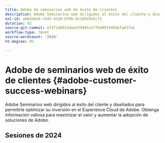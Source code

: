 ```yaml
---
title: Adobe de seminarios web de éxito de clientes
description: Adobe Seminarios web dirigidos al éxito del cliente y diseñados para permitirle optimizar su inversión en el Experience Cloud de Adobe. Obtenga información valiosa para maximizar el valor y aumentar la adopción de soluciones de Adobe.
exl-id: a66dabe6-c545-4226-bf0b-811d5d3e5cf1
duration: 42
source-git-commit: ef3f1405514ee43948fa17fb4997449abfad1fa2
workflow-type: tm+mt
source-wordcount: '2020'
ht-degree: 0%

---
```


# Adobe de seminarios web de éxito de clientes {#adobe-customer-success-webinars}

Adobe Seminarios web dirigidos al éxito del cliente y diseñados para permitirle optimizar su inversión en el Experience Cloud de Adobe. Obtenga información valiosa para maximizar el valor y aumentar la adopción de soluciones de Adobe.

## Sesiones de 2024

<!-- CARDS  

{cta = Watch}

* 2024/adobe-admin-console.md
* 2024/aem-authoring-concepts.md
* 2024/aem-sites-efficiencies.md
* 2024/aep-apps-services-integrations.md
* 2024/aep-marketo-integration.md
* 2024/aep-use-case-planning.md
* 2024/ai-copywriting.md
* 2024/ai-customer-experience.md
* 2024/ajo-essentials.md
* 2024/data-stream-prioritization.md
* 2024/edge-delivery-services.md
* 2024/edge-network-mobile-personalization.md
* 2024/effective-change-management.md
* 2024/empowering-lean-teams.md
* 2024/expedia-aa-to-cja.md
* 2024/getting-started-ajo-analysis.md
* 2024/getting-started-rtcdp.md
* 2024/hyperpersonalization.md
* 2024/journey-optimizer-mobile-capabilities.md
* 2024/lean-teams-cja.md
* 2024/mastering-cookies-data-privacy.md
* 2024/rtcdp-migration-readiness.md
* 2024/strategic-leadership.md
* 2024/streamline-authentication.md
* 2024/target-personalization.md
* 2024/turning-data-into-action.md
* 2024/use-case-mapping.md
* 2024/web-sdk-migration.md
* 2024/workfront-admin-guardianship.md
* 2024/workfront-lean-teams.md
* 2024/workfront-mastery.md

-->
<!-- START CARDS HTML - DO NOT MODIFY BY HAND -->
<div class="columns">
    <div class="column is-half-tablet is-half-desktop is-one-third-widescreen" aria-label="Mastering the Adobe Admin Console">
        <div class="card" style="height: 100%; display: flex; flex-direction: column; height: 100%;">
            <div class="card-image">
                <figure class="image x-is-16by9">
                    <a href="2024/adobe-admin-console.md" title="Dominio de Adobe Admin Console" target="_blank" rel="referrer">
                        <img class="is-bordered-r-small" src="https://video.tv.adobe.com/v/3440937/?format=jpeg&nocache=1733766700226" alt="Dominio de Adobe Admin Console"
                             style="width: 100%; aspect-ratio: 16 / 9; object-fit: cover; overflow: hidden; display: block; margin: auto;">
                    </a>
                </figure>
            </div>
            <div class="card-content is-padded-small" style="display: flex; flex-direction: column; flex-grow: 1; justify-content: space-between;">
                <div class="top-card-content">
                    <p class="headline is-size-6 has-text-weight-bold">
                        <a href="2024/adobe-admin-console.md" target="_blank" rel="referrer" title="Dominio de Adobe Admin Console">Dominio de Adobe Admin Console</a>
                    </p>
                    <p class="is-size-6">Adobe Admin Console es una plataforma centralizada para la gestión de soluciones empresariales de Adobe, que ofrece gestión de usuarios y licencias, funciones de seguridad y conformidad, recursos de asistencia, funciones de administrador, prácticas recomendadas de ampliación e integración con varios sistemas para optimizar las operaciones.</p>
                </div>
                <a href="2024/adobe-admin-console.md" target="_blank" rel="referrer" class="spectrum-Button spectrum-Button--outline spectrum-Button--primary spectrum-Button--sizeM" style="align-self: flex-start; margin-top: 1rem;">
                    <span class="spectrum-Button-label has-no-wrap has-text-weight-bold">Ver</span>
                </a>
            </div>
        </div>
    </div>
    <div class="column is-half-tablet is-half-desktop is-one-third-widescreen" aria-label="AEM Basics Introduction to AEM Authoring key concepts and capabilities">
        <div class="card" style="height: 100%; display: flex; flex-direction: column; height: 100%;">
            <div class="card-image">
                <figure class="image x-is-16by9">
                    <a href="2024/aem-authoring-concepts.md" title="AEM AEM Introducción a la creación de conceptos y capacidades clave para la creación de" target="_blank" rel="referrer">
                        <img class="is-bordered-r-small" src="https://video.tv.adobe.com/v/3435747/?format=jpeg&nocache=1733766700221" alt="AEM AEM Introducción a la creación de conceptos y capacidades clave para la creación de"
                             style="width: 100%; aspect-ratio: 16 / 9; object-fit: cover; overflow: hidden; display: block; margin: auto;">
                    </a>
                </figure>
            </div>
            <div class="card-content is-padded-small" style="display: flex; flex-direction: column; flex-grow: 1; justify-content: space-between;">
                <div class="top-card-content">
                    <p class="headline is-size-6 has-text-weight-bold">
                        AEM AEM <a href="2024/aem-authoring-concepts.md" target="_blank" rel="referrer" title="AEM AEM Introducción a la creación de conceptos y capacidades clave para la creación de">Introducción a la creación de funciones y conceptos clave para la creación de la aplicación de la</a>
                    </p>
                    <p class="is-size-6">AEM Descubra cómo ofrece un entorno de creación sólido y flexible que admite varias metodologías de creación de contenido, desde páginas web tradicionales hasta configuraciones de CMS sin encabezado.Puntos de debate clave:Creación, incluido el editor universalFragmentos de contenidoFunciones de colaboración</p>
                </div>
                <a href="2024/aem-authoring-concepts.md" target="_blank" rel="referrer" class="spectrum-Button spectrum-Button--outline spectrum-Button--primary spectrum-Button--sizeM" style="align-self: flex-start; margin-top: 1rem;">
                    <span class="spectrum-Button-label has-no-wrap has-text-weight-bold">Ver</span>
                </a>
            </div>
        </div>
    </div>
    <div class="column is-half-tablet is-half-desktop is-one-third-widescreen" aria-label="AEM Sites Efficiencies - Performance optimization, Configuration, and Troubleshooting">
        <div class="card" style="height: 100%; display: flex; flex-direction: column; height: 100%;">
            <div class="card-image">
                <figure class="image x-is-16by9">
                    <a href="2024/aem-sites-efficiencies.md" title="Eficiencias de AEM Sites: optimización del rendimiento, configuración y solución de problemas" target="_blank" rel="referrer">
                        <img class="is-bordered-r-small" src="https://video.tv.adobe.com/v/3435114/?format=jpeg&nocache=1733766700201" alt="Eficiencias de AEM Sites: optimización del rendimiento, configuración y solución de problemas"
                             style="width: 100%; aspect-ratio: 16 / 9; object-fit: cover; overflow: hidden; display: block; margin: auto;">
                    </a>
                </figure>
            </div>
            <div class="card-content is-padded-small" style="display: flex; flex-direction: column; flex-grow: 1; justify-content: space-between;">
                <div class="top-card-content">
                    <p class="headline is-size-6 has-text-weight-bold">
                        <a href="2024/aem-sites-efficiencies.md" target="_blank" rel="referrer" title="Eficiencias de AEM Sites: optimización del rendimiento, configuración y solución de problemas">Eficiencias de AEM Sites: optimización del rendimiento, configuración y solución de problemas</a>
                    </p>
                    <p class="is-size-6">Esta sesión cubre habilidades esenciales de solución de problemas para Adobe Experience Manager AEM () Sites, centrándose en soluciones prácticas y prácticas para problemas de rendimiento, configuraciones complejas y permisos de usuario.</p>
                </div>
                <a href="2024/aem-sites-efficiencies.md" target="_blank" rel="referrer" class="spectrum-Button spectrum-Button--outline spectrum-Button--primary spectrum-Button--sizeM" style="align-self: flex-start; margin-top: 1rem;">
                    <span class="spectrum-Button-label has-no-wrap has-text-weight-bold">Ver</span>
                </a>
            </div>
        </div>
    </div>
    <div class="column is-half-tablet is-half-desktop is-one-third-widescreen" aria-label="Learn about AEP App Services Integrations for Customer Use Cases">
        <div class="card" style="height: 100%; display: flex; flex-direction: column; height: 100%;">
            <div class="card-image">
                <figure class="image x-is-16by9">
                    <a href="2024/aep-apps-services-integrations.md" title="Obtenga información sobre las integraciones de servicios de aplicaciones de AEP para casos de uso de clientes" target="_blank" rel="referrer">
                        <img class="is-bordered-r-small" src="https://video.tv.adobe.com/v/3432053/?format=jpeg&nocache=1733766700229" alt="Obtenga información sobre las integraciones de servicios de aplicaciones de AEP para casos de uso de clientes"
                             style="width: 100%; aspect-ratio: 16 / 9; object-fit: cover; overflow: hidden; display: block; margin: auto;">
                    </a>
                </figure>
            </div>
            <div class="card-content is-padded-small" style="display: flex; flex-direction: column; flex-grow: 1; justify-content: space-between;">
                <div class="top-card-content">
                    <p class="headline is-size-6 has-text-weight-bold">
                        <a href="2024/aep-apps-services-integrations.md" target="_blank" rel="referrer" title="Obtenga información sobre las integraciones de servicios de aplicaciones de AEP para casos de uso de clientes">Obtenga información acerca de las integraciones de AEP App Services para casos de uso de clientes</a>
                    </p>
                    <p class="is-size-6">Esta sesión cubre una introducción a los modelos de AEP, cuatro casos de uso de integración que implican a AJO, Marketo y Target, y la arquitectura de AEP y las campañas activadas por la API de AJO.</p>
                </div>
                <a href="2024/aep-apps-services-integrations.md" target="_blank" rel="referrer" class="spectrum-Button spectrum-Button--outline spectrum-Button--primary spectrum-Button--sizeM" style="align-self: flex-start; margin-top: 1rem;">
                    <span class="spectrum-Button-label has-no-wrap has-text-weight-bold">Ver</span>
                </a>
            </div>
        </div>
    </div>
    <div class="column is-half-tablet is-half-desktop is-one-third-widescreen" aria-label="Fundamentals of Real-Time Customer Data Platform and Marketo Integration">
        <div class="card" style="height: 100%; display: flex; flex-direction: column; height: 100%;">
            <div class="card-image">
                <figure class="image x-is-16by9">
                    <a href="2024/aep-marketo-integration.md" title="Aspectos básicos de la integración de Real-time Customer Data Platform y Marketo" target="_blank" rel="referrer">
                        <img class="is-bordered-r-small" src="https://video.tv.adobe.com/v/3433222/?format=jpeg&nocache=1733766700210" alt="Aspectos básicos de la integración de Real-time Customer Data Platform y Marketo"
                             style="width: 100%; aspect-ratio: 16 / 9; object-fit: cover; overflow: hidden; display: block; margin: auto;">
                    </a>
                </figure>
            </div>
            <div class="card-content is-padded-small" style="display: flex; flex-direction: column; flex-grow: 1; justify-content: space-between;">
                <div class="top-card-content">
                    <p class="headline is-size-6 has-text-weight-bold">
                        <a href="2024/aep-marketo-integration.md" target="_blank" rel="referrer" title="Aspectos básicos de la integración de Real-time Customer Data Platform y Marketo">Aspectos básicos de la integración de Real-time Customer Data Platform y Marketo</a>
                    </p>
                    <p class="is-size-6">Profundice en la potente integración entre Adobe, plataformas de datos del cliente en tiempo real/AEP y Marketo. Descubra cómo estas dos plataformas trabajan juntas para mejorar sus esfuerzos de comunicación, optimizar los procesos e impulsar experiencias personalizadas con los clientes.</p>
                </div>
                <a href="2024/aep-marketo-integration.md" target="_blank" rel="referrer" class="spectrum-Button spectrum-Button--outline spectrum-Button--primary spectrum-Button--sizeM" style="align-self: flex-start; margin-top: 1rem;">
                    <span class="spectrum-Button-label has-no-wrap has-text-weight-bold">Ver</span>
                </a>
            </div>
        </div>
    </div>
    <div class="column is-half-tablet is-half-desktop is-one-third-widescreen" aria-label="From Vision to Value - AEP Use Case Planning">
        <div class="card" style="height: 100%; display: flex; flex-direction: column; height: 100%;">
            <div class="card-image">
                <figure class="image x-is-16by9">
                    <a href="2024/aep-use-case-planning.md" title="De la visión al valor: planificación de casos de uso en AEP" target="_blank" rel="referrer">
                        <img class="is-bordered-r-small" src="https://video.tv.adobe.com/v/3433025/?format=jpeg&nocache=1733766700214" alt="De la visión al valor: planificación de casos de uso en AEP"
                             style="width: 100%; aspect-ratio: 16 / 9; object-fit: cover; overflow: hidden; display: block; margin: auto;">
                    </a>
                </figure>
            </div>
            <div class="card-content is-padded-small" style="display: flex; flex-direction: column; flex-grow: 1; justify-content: space-between;">
                <div class="top-card-content">
                    <p class="headline is-size-6 has-text-weight-bold">
                        <a href="2024/aep-use-case-planning.md" target="_blank" rel="referrer" title="De la visión al valor: planificación de casos de uso en AEP">De la visión al valor: planificación de casos de uso de AEP</a>
                    </p>
                    <p class="is-size-6">Aprenda a ofrecer experiencias de cliente impactantes definiendo una estrategia con objetivos claros y factores de éxito que se alineen con los resultados y los KPI del negocio, informe una hoja de ruta para la realización de valor alcanzable y aproveche de forma eficaz las capacidades de la solución de Adobe.</p>
                </div>
                <a href="2024/aep-use-case-planning.md" target="_blank" rel="referrer" class="spectrum-Button spectrum-Button--outline spectrum-Button--primary spectrum-Button--sizeM" style="align-self: flex-start; margin-top: 1rem;">
                    <span class="spectrum-Button-label has-no-wrap has-text-weight-bold">Ver</span>
                </a>
            </div>
        </div>
    </div>
    <div class="column is-half-tablet is-half-desktop is-one-third-widescreen" aria-label="Content Acceleration with AI-Empowered Copywriting">
        <div class="card" style="height: 100%; display: flex; flex-direction: column; height: 100%;">
            <div class="card-image">
                <figure class="image x-is-16by9">
                    <a href="2024/ai-copywriting.md" title="Aceleración de contenido con redacción con tecnología de IA" target="_blank" rel="referrer">
                        <img class="is-bordered-r-small" src="https://video.tv.adobe.com/v/3433223/?format=jpeg&nocache=1733766700239" alt="Aceleración de contenido con redacción con tecnología de IA"
                             style="width: 100%; aspect-ratio: 16 / 9; object-fit: cover; overflow: hidden; display: block; margin: auto;">
                    </a>
                </figure>
            </div>
            <div class="card-content is-padded-small" style="display: flex; flex-direction: column; flex-grow: 1; justify-content: space-between;">
                <div class="top-card-content">
                    <p class="headline is-size-6 has-text-weight-bold">
                        <a href="2024/ai-copywriting.md" target="_blank" rel="referrer" title="Aceleración de contenido con redacción con tecnología de IA">Aceleración de contenido con redacción con tecnología de IA</a>
                    </p>
                    <p class="is-size-6">Este seminario web explorará cómo la adopción de un enfoque de redacción y prueba habilitado para IA con Adobe puede mejorar la personalización de contenido a escala, a la vez que aborda los desafíos de mantener la confianza, la coherencia de la marca y el rendimiento.</p>
                </div>
                <a href="2024/ai-copywriting.md" target="_blank" rel="referrer" class="spectrum-Button spectrum-Button--outline spectrum-Button--primary spectrum-Button--sizeM" style="align-self: flex-start; margin-top: 1rem;">
                    <span class="spectrum-Button-label has-no-wrap has-text-weight-bold">Ver</span>
                </a>
            </div>
        </div>
    </div>
    <div class="column is-half-tablet is-half-desktop is-one-third-widescreen" aria-label="RTCDP Insights - Harnessing AI for Customer Experience">
        <div class="card" style="height: 100%; display: flex; flex-direction: column; height: 100%;">
            <div class="card-image">
                <figure class="image x-is-16by9">
                    <a href="2024/ai-customer-experience.md" title="Perspectivas de RTCDP: aprovechamiento de la IA para la experiencia del cliente" target="_blank" rel="referrer">
                        <img class="is-bordered-r-small" src="https://video.tv.adobe.com/v/3434919/?format=jpeg&nocache=1733766700245" alt="Perspectivas de RTCDP: aprovechamiento de la IA para la experiencia del cliente"
                             style="width: 100%; aspect-ratio: 16 / 9; object-fit: cover; overflow: hidden; display: block; margin: auto;">
                    </a>
                </figure>
            </div>
            <div class="card-content is-padded-small" style="display: flex; flex-direction: column; flex-grow: 1; justify-content: space-between;">
                <div class="top-card-content">
                    <p class="headline is-size-6 has-text-weight-bold">
                        <a href="2024/ai-customer-experience.md" target="_blank" rel="referrer" title="Perspectivas de RTCDP: aprovechamiento de la IA para la experiencia del cliente">Perspectivas de RTCDP - Aprovechamiento de IA para la experiencia del cliente</a>
                    </p>
                    <p class="is-size-6">Descubra cómo Adobe Real-time Customer Data Platform (RTCDP) aprovecha la IA para mejorar las capacidades de los analistas de mercado, crear modelos de tendencia predictivos y optimizar las experiencias de los clientes mediante perspectivas aceleradas, que cubren temas clave como desafíos, soluciones, beneficios, arquitectura de alto nivel y modelos de IA de la inteligencia artificial aplicada al cliente.</p>
                </div>
                <a href="2024/ai-customer-experience.md" target="_blank" rel="referrer" class="spectrum-Button spectrum-Button--outline spectrum-Button--primary spectrum-Button--sizeM" style="align-self: flex-start; margin-top: 1rem;">
                    <span class="spectrum-Button-label has-no-wrap has-text-weight-bold">Ver</span>
                </a>
            </div>
        </div>
    </div>
    <div class="column is-half-tablet is-half-desktop is-one-third-widescreen" aria-label="Adobe Journey Optimizer Essentials - Creating Campaigns, Customer Journeys, and Landing Pages">
        <div class="card" style="height: 100%; display: flex; flex-direction: column; height: 100%;">
            <div class="card-image">
                <figure class="image x-is-16by9">
                    <a href="2024/ajo-essentials.md" title="Adobe Journey Optimizer Essentials: Creación de campañas, Recorridos de cliente y páginas de aterrizaje" target="_blank" rel="referrer">
                        <img class="is-bordered-r-small" src="https://video.tv.adobe.com/v/3433000/?format=jpeg&nocache=1733766700231" alt="Adobe Journey Optimizer Essentials: Creación de campañas, Recorridos de cliente y páginas de aterrizaje"
                             style="width: 100%; aspect-ratio: 16 / 9; object-fit: cover; overflow: hidden; display: block; margin: auto;">
                    </a>
                </figure>
            </div>
            <div class="card-content is-padded-small" style="display: flex; flex-direction: column; flex-grow: 1; justify-content: space-between;">
                <div class="top-card-content">
                    <p class="headline is-size-6 has-text-weight-bold">
                        <a href="2024/ajo-essentials.md" target="_blank" rel="referrer" title="Adobe Journey Optimizer Essentials: Creación de campañas, Recorridos de cliente y páginas de aterrizaje">Adobe Journey Optimizer Essentials - Creación de campañas, Recorridos de cliente y páginas de aterrizaje</a>
                    </p>
                    <p class="is-size-6">Conozca los aspectos básicos de la creación de campañas, asignación de Recorridos de cliente y creación de páginas de aterrizaje para lograr el máximo impacto. Al final de esta sesión, los principiantes tendrán la confianza de empezar a aprovechar Adobe Journey Optimizer para crear experiencias de cliente impactantes que impulsen los resultados.</p>
                </div>
                <a href="2024/ajo-essentials.md" target="_blank" rel="referrer" class="spectrum-Button spectrum-Button--outline spectrum-Button--primary spectrum-Button--sizeM" style="align-self: flex-start; margin-top: 1rem;">
                    <span class="spectrum-Button-label has-no-wrap has-text-weight-bold">Ver</span>
                </a>
            </div>
        </div>
    </div>
    <div class="column is-half-tablet is-half-desktop is-one-third-widescreen" aria-label="Data Stream Prioritization">
        <div class="card" style="height: 100%; display: flex; flex-direction: column; height: 100%;">
            <div class="card-image">
                <figure class="image x-is-16by9">
                    <a href="2024/data-stream-prioritization.md" title="Priorización del flujo de datos" target="_blank" rel="referrer">
                        <img class="is-bordered-r-small" src="https://video.tv.adobe.com/v/3427302/?format=jpeg&nocache=1733766700234" alt="Priorización del flujo de datos"
                             style="width: 100%; aspect-ratio: 16 / 9; object-fit: cover; overflow: hidden; display: block; margin: auto;">
                    </a>
                </figure>
            </div>
            <div class="card-content is-padded-small" style="display: flex; flex-direction: column; flex-grow: 1; justify-content: space-between;">
                <div class="top-card-content">
                    <p class="headline is-size-6 has-text-weight-bold">
                        <a href="2024/data-stream-prioritization.md" target="_blank" rel="referrer" title="Priorización del flujo de datos">Priorización de secuencia de datos</a>
                    </p>
                    <p class="is-size-6">Obtenga información sobre cómo administrar la priorización del flujo de datos para la orquestación de campañas a fin de aumentar la capacidad de su organización para ejecutar Personalization impulsado por datos.</p>
                </div>
                <a href="2024/data-stream-prioritization.md" target="_blank" rel="referrer" class="spectrum-Button spectrum-Button--outline spectrum-Button--primary spectrum-Button--sizeM" style="align-self: flex-start; margin-top: 1rem;">
                    <span class="spectrum-Button-label has-no-wrap has-text-weight-bold">Ver</span>
                </a>
            </div>
        </div>
    </div>
    <div class="column is-half-tablet is-half-desktop is-one-third-widescreen" aria-label="Optimizing Content Delivery - Unlocking the Power of Edge Services">
        <div class="card" style="height: 100%; display: flex; flex-direction: column; height: 100%;">
            <div class="card-image">
                <figure class="image x-is-16by9">
                    <a href="2024/edge-delivery-services.md" title="Optimización de la entrega de contenido: desbloqueo de la potencia de los servicios de Edge" target="_blank" rel="referrer">
                        <img class="is-bordered-r-small" src="https://video.tv.adobe.com/v/3440938/?format=jpeg&nocache=1733766700250" alt="Optimización de la entrega de contenido: desbloqueo de la potencia de los servicios de Edge"
                             style="width: 100%; aspect-ratio: 16 / 9; object-fit: cover; overflow: hidden; display: block; margin: auto;">
                    </a>
                </figure>
            </div>
            <div class="card-content is-padded-small" style="display: flex; flex-direction: column; flex-grow: 1; justify-content: space-between;">
                <div class="top-card-content">
                    <p class="headline is-size-6 has-text-weight-bold">
                        <a href="2024/edge-delivery-services.md" target="_blank" rel="referrer" title="Optimización de la entrega de contenido: desbloqueo de la potencia de los servicios de Edge">Optimización de la entrega de contenido: desbloqueando el poder de los servicios de Edge</a>
                    </p>
                    <p class="is-size-6">ATM Los Edge Delivery Services ATM de (EDS) mejoran las capacidades de los usuarios con servicios composibles, ciclos de desarrollo rápidos y puntuaciones altas en Lightthouse, compatibilidad con la creación basada en documentos y WYSIWYG, arquitectura sin servidor, creación rápida de sitios y amplias opciones de personalización.</p>
                </div>
                <a href="2024/edge-delivery-services.md" target="_blank" rel="referrer" class="spectrum-Button spectrum-Button--outline spectrum-Button--primary spectrum-Button--sizeM" style="align-self: flex-start; margin-top: 1rem;">
                    <span class="spectrum-Button-label has-no-wrap has-text-weight-bold">Ver</span>
                </a>
            </div>
        </div>
    </div>
    <div class="column is-half-tablet is-half-desktop is-one-third-widescreen" aria-label="Insights into Edge Network & Mobile Personalization with Adobe Solutions">
        <div class="card" style="height: 100%; display: flex; flex-direction: column; height: 100%;">
            <div class="card-image">
                <figure class="image x-is-16by9">
                    <a href="2024/edge-network-mobile-personalization.md" title="Perspectivas de Edge Network y Personalization móvil con soluciones de Adobe" target="_blank" rel="referrer">
                        <img class="is-bordered-r-small" src="https://video.tv.adobe.com/v/3433328/?format=jpeg&nocache=1733766700242" alt="Perspectivas de Edge Network y Personalization móvil con soluciones de Adobe"
                             style="width: 100%; aspect-ratio: 16 / 9; object-fit: cover; overflow: hidden; display: block; margin: auto;">
                    </a>
                </figure>
            </div>
            <div class="card-content is-padded-small" style="display: flex; flex-direction: column; flex-grow: 1; justify-content: space-between;">
                <div class="top-card-content">
                    <p class="headline is-size-6 has-text-weight-bold">
                        <a href="2024/edge-network-mobile-personalization.md" target="_blank" rel="referrer" title="Perspectivas de Edge Network y Personalization móvil con soluciones de Adobe">Información sobre Edge Network y Personalization móvil con soluciones de Adobe</a>
                    </p>
                    <p class="is-size-6">Descubra cómo mejorar las estrategias móviles, mejorar la participación del usuario y ofrecer experiencias personalizadas de forma eficaz mediante las soluciones de Adobe.</p>
                </div>
                <a href="2024/edge-network-mobile-personalization.md" target="_blank" rel="referrer" class="spectrum-Button spectrum-Button--outline spectrum-Button--primary spectrum-Button--sizeM" style="align-self: flex-start; margin-top: 1rem;">
                    <span class="spectrum-Button-label has-no-wrap has-text-weight-bold">Ver</span>
                </a>
            </div>
        </div>
    </div>
    <div class="column is-half-tablet is-half-desktop is-one-third-widescreen" aria-label="Navigating Change - A Senior Leadership Webinar on Effective Change Management">
        <div class="card" style="height: 100%; display: flex; flex-direction: column; height: 100%;">
            <div class="card-image">
                <figure class="image x-is-16by9">
                    <a href="2024/effective-change-management.md" title="Navegación por el cambio: Seminario web para altos directivos sobre gestión eficaz del cambio" target="_blank" rel="referrer">
                        <img class="is-bordered-r-small" src="https://video.tv.adobe.com/v/3429286/?format=jpeg&nocache=1733766700247" alt="Navegación por el cambio: Seminario web para altos directivos sobre gestión eficaz del cambio"
                             style="width: 100%; aspect-ratio: 16 / 9; object-fit: cover; overflow: hidden; display: block; margin: auto;">
                    </a>
                </figure>
            </div>
            <div class="card-content is-padded-small" style="display: flex; flex-direction: column; flex-grow: 1; justify-content: space-between;">
                <div class="top-card-content">
                    <p class="headline is-size-6 has-text-weight-bold">
                        <a href="2024/effective-change-management.md" target="_blank" rel="referrer" title="Navegación por el cambio: Seminario web para altos directivos sobre gestión eficaz del cambio">Cambio de navegación - Seminario web de liderazgo sénior sobre la administración efectiva de cambios</a>
                    </p>
                    <p class="is-size-6">Explore los matices de la administración de cambios y proporcione perspectivas estratégicas para permitirle dirigir su organización a través de recorridos de transformación.</p>
                </div>
                <a href="2024/effective-change-management.md" target="_blank" rel="referrer" class="spectrum-Button spectrum-Button--outline spectrum-Button--primary spectrum-Button--sizeM" style="align-self: flex-start; margin-top: 1rem;">
                    <span class="spectrum-Button-label has-no-wrap has-text-weight-bold">Ver</span>
                </a>
            </div>
        </div>
    </div>
    <div class="column is-half-tablet is-half-desktop is-one-third-widescreen" aria-label="Empowering Lean Teams">
        <div class="card" style="height: 100%; display: flex; flex-direction: column; height: 100%;">
            <div class="card-image">
                <figure class="image x-is-16by9">
                    <a href="2024/empowering-lean-teams.md" title="Fortalecer los equipos lean" target="_blank" rel="referrer">
                        <img class="is-bordered-r-small" src="https://video.tv.adobe.com/v/3427800/?format=jpeg&nocache=1733766700260" alt="Fortalecer los equipos lean"
                             style="width: 100%; aspect-ratio: 16 / 9; object-fit: cover; overflow: hidden; display: block; margin: auto;">
                    </a>
                </figure>
            </div>
            <div class="card-content is-padded-small" style="display: flex; flex-direction: column; flex-grow: 1; justify-content: space-between;">
                <div class="top-card-content">
                    <p class="headline is-size-6 has-text-weight-bold">
                        <a href="2024/empowering-lean-teams.md" target="_blank" rel="referrer" title="Fortalecer los equipos lean">Empoderar a los equipos lean</a>
                    </p>
                    <p class="is-size-6">Descubra cómo las integraciones de productos pueden optimizar la administración del flujo de trabajo digital, mejorar la colaboración en equipo, garantizar que tenga un equipo eficaz y escalar los procesos empresariales.</p>
                </div>
                <a href="2024/empowering-lean-teams.md" target="_blank" rel="referrer" class="spectrum-Button spectrum-Button--outline spectrum-Button--primary spectrum-Button--sizeM" style="align-self: flex-start; margin-top: 1rem;">
                    <span class="spectrum-Button-label has-no-wrap has-text-weight-bold">Ver</span>
                </a>
            </div>
        </div>
    </div>
    <div class="column is-half-tablet is-half-desktop is-one-third-widescreen" aria-label="Expedia and Leading Brands Evolve their Organization from Adobe Analytics to Customer Journey Analytics">
        <div class="card" style="height: 100%; display: flex; flex-direction: column; height: 100%;">
            <div class="card-image">
                <figure class="image x-is-16by9">
                    <a href="2024/expedia-aa-to-cja.md" title="Expedia y las principales marcas hacen evolucionar su organización de Adobe Analytics a Customer Journey Analytics" target="_blank" rel="referrer">
                        <img class="is-bordered-r-small" src="https://video.tv.adobe.com/v/3428762/?format=jpeg&nocache=1733766700284" alt="Expedia y las principales marcas hacen evolucionar su organización de Adobe Analytics a Customer Journey Analytics"
                             style="width: 100%; aspect-ratio: 16 / 9; object-fit: cover; overflow: hidden; display: block; margin: auto;">
                    </a>
                </figure>
            </div>
            <div class="card-content is-padded-small" style="display: flex; flex-direction: column; flex-grow: 1; justify-content: space-between;">
                <div class="top-card-content">
                    <p class="headline is-size-6 has-text-weight-bold">
                        <a href="2024/expedia-aa-to-cja.md" target="_blank" rel="referrer" title="Expedia y las principales marcas hacen evolucionar su organización de Adobe Analytics a Customer Journey Analytics">Expedia y las principales marcas hacen evolucionar su organización de Adobe Analytics a Customer Journey Analytics</a>
                    </p>
                    <p class="is-size-6">Únase a los líderes del sector de Adswerve, Expedia y Adobe para compartir perspectivas, tendencias y prácticas recomendadas para aprovechar Adobe Customer Journey Analytics y transformar el análisis de la organización en este seminario web al que debe asistir.</p>
                </div>
                <a href="2024/expedia-aa-to-cja.md" target="_blank" rel="referrer" class="spectrum-Button spectrum-Button--outline spectrum-Button--primary spectrum-Button--sizeM" style="align-self: flex-start; margin-top: 1rem;">
                    <span class="spectrum-Button-label has-no-wrap has-text-weight-bold">Ver</span>
                </a>
            </div>
        </div>
    </div>
    <div class="column is-half-tablet is-half-desktop is-one-third-widescreen" aria-label="Getting Started with Adobe Journey Optimizer Analysis in Customer Journey Analytics">
        <div class="card" style="height: 100%; display: flex; flex-direction: column; height: 100%;">
            <div class="card-image">
                <figure class="image x-is-16by9">
                    <a href="2024/getting-started-ajo-analysis.md" title="Introducción al análisis de Adobe Journey Optimizer en Customer Journey Analytics" target="_blank" rel="referrer">
                        <img class="is-bordered-r-small" src="https://video.tv.adobe.com/v/3432996/?format=jpeg&nocache=1733766700280" alt="Introducción al análisis de Adobe Journey Optimizer en Customer Journey Analytics"
                             style="width: 100%; aspect-ratio: 16 / 9; object-fit: cover; overflow: hidden; display: block; margin: auto;">
                    </a>
                </figure>
            </div>
            <div class="card-content is-padded-small" style="display: flex; flex-direction: column; flex-grow: 1; justify-content: space-between;">
                <div class="top-card-content">
                    <p class="headline is-size-6 has-text-weight-bold">
                        <a href="2024/getting-started-ajo-analysis.md" target="_blank" rel="referrer" title="Introducción al análisis de Adobe Journey Optimizer en Customer Journey Analytics">Introducción al análisis de Adobe Journey Optimizer en Customer Journey Analytics</a>
                    </p>
                    <p class="is-size-6">Esta sesión pretende mostrar la forma en la que Customer Journey Analytics y Adobe Journey Optimizer trabajan juntos para optimizar la medición de varias campañas y recorridos de Adobe Journey Optimizer.</p>
                </div>
                <a href="2024/getting-started-ajo-analysis.md" target="_blank" rel="referrer" class="spectrum-Button spectrum-Button--outline spectrum-Button--primary spectrum-Button--sizeM" style="align-self: flex-start; margin-top: 1rem;">
                    <span class="spectrum-Button-label has-no-wrap has-text-weight-bold">Ver</span>
                </a>
            </div>
        </div>
    </div>
    <div class="column is-half-tablet is-half-desktop is-one-third-widescreen" aria-label="Real-Time Customer Data Platform - Getting Started">
        <div class="card" style="height: 100%; display: flex; flex-direction: column; height: 100%;">
            <div class="card-image">
                <figure class="image x-is-16by9">
                    <a href="2024/getting-started-rtcdp.md" title="Real-time Customer Data Platform: Introducción" target="_blank" rel="referrer">
                        <img class="is-bordered-r-small" src="https://video.tv.adobe.com/v/3433224/?format=jpeg&nocache=1733766700262" alt="Real-time Customer Data Platform: Introducción"
                             style="width: 100%; aspect-ratio: 16 / 9; object-fit: cover; overflow: hidden; display: block; margin: auto;">
                    </a>
                </figure>
            </div>
            <div class="card-content is-padded-small" style="display: flex; flex-direction: column; flex-grow: 1; justify-content: space-between;">
                <div class="top-card-content">
                    <p class="headline is-size-6 has-text-weight-bold">
                        <a href="2024/getting-started-rtcdp.md" target="_blank" rel="referrer" title="Real-time Customer Data Platform: Introducción">Real-time Customer Data Platform - Introducción</a>
                    </p>
                    <p class="is-size-6">Descubra cómo Real-Time CDP puede unificar fuentes de datos dispares, crear perfiles de clientes completos y activarlos en todos los canales. Conozca las funcionalidades de RTCDP y las prácticas recomendadas que pueden ayudar a crear un recorrido del cliente más efectivo​.</p>
                </div>
                <a href="2024/getting-started-rtcdp.md" target="_blank" rel="referrer" class="spectrum-Button spectrum-Button--outline spectrum-Button--primary spectrum-Button--sizeM" style="align-self: flex-start; margin-top: 1rem;">
                    <span class="spectrum-Button-label has-no-wrap has-text-weight-bold">Ver</span>
                </a>
            </div>
        </div>
    </div>
    <div class="column is-half-tablet is-half-desktop is-one-third-widescreen" aria-label="Personalization Maturity - The Path to Hyperpersonalization">
        <div class="card" style="height: 100%; display: flex; flex-direction: column; height: 100%;">
            <div class="card-image">
                <figure class="image x-is-16by9">
                    <a href="2024/hyperpersonalization.md" title="Madurez de Personalization: la ruta hacia la hiperpersonalización" target="_blank" rel="referrer">
                        <img class="is-bordered-r-small" src="https://video.tv.adobe.com/v/3429288/?format=jpeg&nocache=1733766700252" alt="Madurez de Personalization: la ruta hacia la hiperpersonalización"
                             style="width: 100%; aspect-ratio: 16 / 9; object-fit: cover; overflow: hidden; display: block; margin: auto;">
                    </a>
                </figure>
            </div>
            <div class="card-content is-padded-small" style="display: flex; flex-direction: column; flex-grow: 1; justify-content: space-between;">
                <div class="top-card-content">
                    <p class="headline is-size-6 has-text-weight-bold">
                        <a href="2024/hyperpersonalization.md" target="_blank" rel="referrer" title="Madurez de Personalization: la ruta hacia la hiperpersonalización">Vencimiento de Personalization: la ruta a la hiperpersonalización</a>
                    </p>
                    <p class="is-size-6">Informar sobre la nueva era de la hiperpersonalización. Fundaremos un modelo de madurez de la personalización, analizaremos los bloqueadores comunes y proporcionaremos sugerencias tácticas para empezar.Puntos de debate clave: el Recorrido moderno del cliente​ la ruta hacia la hiperpersonalización​ Cómo comenzar en su organización</p>
                </div>
                <a href="2024/hyperpersonalization.md" target="_blank" rel="referrer" class="spectrum-Button spectrum-Button--outline spectrum-Button--primary spectrum-Button--sizeM" style="align-self: flex-start; margin-top: 1rem;">
                    <span class="spectrum-Button-label has-no-wrap has-text-weight-bold">Ver</span>
                </a>
            </div>
        </div>
    </div>
    <div class="column is-half-tablet is-half-desktop is-one-third-widescreen" aria-label="Journey Optimizer Mobile Capabilities">
        <div class="card" style="height: 100%; display: flex; flex-direction: column; height: 100%;">
            <div class="card-image">
                <figure class="image x-is-16by9">
                    <a href="2024/journey-optimizer-mobile-capabilities.md" title="Capacidades de Journey Optimizer Mobile" target="_blank" rel="referrer">
                        <img class="is-bordered-r-small" src="https://video.tv.adobe.com/v/3433001/?format=jpeg&nocache=1733766700271" alt="Capacidades de Journey Optimizer Mobile"
                             style="width: 100%; aspect-ratio: 16 / 9; object-fit: cover; overflow: hidden; display: block; margin: auto;">
                    </a>
                </figure>
            </div>
            <div class="card-content is-padded-small" style="display: flex; flex-direction: column; flex-grow: 1; justify-content: space-between;">
                <div class="top-card-content">
                    <p class="headline is-size-6 has-text-weight-bold">
                        <a href="2024/journey-optimizer-mobile-capabilities.md" target="_blank" rel="referrer" title="Capacidades de Journey Optimizer Mobile">Capacidades de Journey Optimizer Mobile</a>
                    </p>
                    <p class="is-size-6">Esta sesión introductoria para Adobe Journey Optimizer permitirá a los principiantes crear experiencias de cliente de canales push y SMS que impulsen los resultados mediante la personalización. Analizaremos el uso y la personalización de los fragmentos.</p>
                </div>
                <a href="2024/journey-optimizer-mobile-capabilities.md" target="_blank" rel="referrer" class="spectrum-Button spectrum-Button--outline spectrum-Button--primary spectrum-Button--sizeM" style="align-self: flex-start; margin-top: 1rem;">
                    <span class="spectrum-Button-label has-no-wrap has-text-weight-bold">Ver</span>
                </a>
            </div>
        </div>
    </div>
    <div class="column is-half-tablet is-half-desktop is-one-third-widescreen" aria-label="Maximizing Efficiency - Lean Teams and Customer Journey Analytics">
        <div class="card" style="height: 100%; display: flex; flex-direction: column; height: 100%;">
            <div class="card-image">
                <figure class="image x-is-16by9">
                    <a href="2024/lean-teams-cja.md" title="Maximización de la eficiencia: equipos lean y Customer Journey Analytics" target="_blank" rel="referrer">
                        <img class="is-bordered-r-small" src="https://video.tv.adobe.com/v/3432998/?format=jpeg&nocache=1733766700266" alt="Maximización de la eficiencia: equipos lean y Customer Journey Analytics"
                             style="width: 100%; aspect-ratio: 16 / 9; object-fit: cover; overflow: hidden; display: block; margin: auto;">
                    </a>
                </figure>
            </div>
            <div class="card-content is-padded-small" style="display: flex; flex-direction: column; flex-grow: 1; justify-content: space-between;">
                <div class="top-card-content">
                    <p class="headline is-size-6 has-text-weight-bold">
                        <a href="2024/lean-teams-cja.md" target="_blank" rel="referrer" title="Maximización de la eficiencia: equipos lean y Customer Journey Analytics">Maximizar la eficiencia - Equipos lean y Customer Journey Analytics</a>
                    </p>
                    <p class="is-size-6">El seminario web mostrará cómo la integración de estos conceptos puede impulsar la eficiencia, mejorar las experiencias de los clientes y apoyar la toma de decisiones basada en datos dentro de las organizaciones.</p>
                </div>
                <a href="2024/lean-teams-cja.md" target="_blank" rel="referrer" class="spectrum-Button spectrum-Button--outline spectrum-Button--primary spectrum-Button--sizeM" style="align-self: flex-start; margin-top: 1rem;">
                    <span class="spectrum-Button-label has-no-wrap has-text-weight-bold">Ver</span>
                </a>
            </div>
        </div>
    </div>
    <div class="column is-half-tablet is-half-desktop is-one-third-widescreen" aria-label="Privacy-First Analytics - Mastering Cookies and Data Privacy in Adobe Analytics and Customer Journey Analytics">
        <div class="card" style="height: 100%; display: flex; flex-direction: column; height: 100%;">
            <div class="card-image">
                <figure class="image x-is-16by9">
                    <a href="2024/mastering-cookies-data-privacy.md" title="Privacy-First Analytics: Dominio de las cookies y la privacidad de datos en Adobe Analytics y Customer Journey Analytics" target="_blank" rel="referrer">
                        <img class="is-bordered-r-small" src="https://video.tv.adobe.com/v/3432997/?format=jpeg&nocache=1733766700264" alt="Privacy-First Analytics: Dominio de las cookies y la privacidad de datos en Adobe Analytics y Customer Journey Analytics"
                             style="width: 100%; aspect-ratio: 16 / 9; object-fit: cover; overflow: hidden; display: block; margin: auto;">
                    </a>
                </figure>
            </div>
            <div class="card-content is-padded-small" style="display: flex; flex-direction: column; flex-grow: 1; justify-content: space-between;">
                <div class="top-card-content">
                    <p class="headline is-size-6 has-text-weight-bold">
                        <a href="2024/mastering-cookies-data-privacy.md" target="_blank" rel="referrer" title="Privacy-First Analytics: Dominio de las cookies y la privacidad de datos en Adobe Analytics y Customer Journey Analytics">Análisis de privacidad: administración de cookies y privacidad de datos en Adobe Analytics y Customer Journey Analytics</a>
                    </p>
                    <p class="is-size-6">En el mundo actual de la privacidad de datos, la administración del consumo de datos y el consentimiento de cookies es de suma importancia. En este vídeo aprenderá las prácticas recomendadas de Adobe para Analytics y las herramientas listas para usar de Customer Journey Analytics.</p>
                </div>
                <a href="2024/mastering-cookies-data-privacy.md" target="_blank" rel="referrer" class="spectrum-Button spectrum-Button--outline spectrum-Button--primary spectrum-Button--sizeM" style="align-self: flex-start; margin-top: 1rem;">
                    <span class="spectrum-Button-label has-no-wrap has-text-weight-bold">Ver</span>
                </a>
            </div>
        </div>
    </div>
    <div class="column is-half-tablet is-half-desktop is-one-third-widescreen" aria-label="Real-time Customer Data Platform Migration Readiness">
        <div class="card" style="height: 100%; display: flex; flex-direction: column; height: 100%;">
            <div class="card-image">
                <figure class="image x-is-16by9">
                    <a href="2024/rtcdp-migration-readiness.md" title="Preparación para la migración a Real-time Customer Data Platform" target="_blank" rel="referrer">
                        <img class="is-bordered-r-small" src="https://video.tv.adobe.com/v/3432995/?format=jpeg&nocache=1733766700269" alt="Preparación para la migración a Real-time Customer Data Platform"
                             style="width: 100%; aspect-ratio: 16 / 9; object-fit: cover; overflow: hidden; display: block; margin: auto;">
                    </a>
                </figure>
            </div>
            <div class="card-content is-padded-small" style="display: flex; flex-direction: column; flex-grow: 1; justify-content: space-between;">
                <div class="top-card-content">
                    <p class="headline is-size-6 has-text-weight-bold">
                        <a href="2024/rtcdp-migration-readiness.md" target="_blank" rel="referrer" title="Preparación para la migración a Real-time Customer Data Platform">Preparación para la migración a Real-time Customer Data Platform</a>
                    </p>
                    <p class="is-size-6">Descubra cómo migrar al CDP en tiempo real de Adobe (RTCDP) y qué nivel de esfuerzo se requiere:- Migrar desde un CDP existente- Impacto en casos de uso existentes (Personalization y optimización)- Cambios organizativos necesarios para admitir la administración de datos de clientes en tiempo real.</p>
                </div>
                <a href="2024/rtcdp-migration-readiness.md" target="_blank" rel="referrer" class="spectrum-Button spectrum-Button--outline spectrum-Button--primary spectrum-Button--sizeM" style="align-self: flex-start; margin-top: 1rem;">
                    <span class="spectrum-Button-label has-no-wrap has-text-weight-bold">Ver</span>
                </a>
            </div>
        </div>
    </div>
    <div class="column is-half-tablet is-half-desktop is-one-third-widescreen" aria-label="Strategic Leadership">
        <div class="card" style="height: 100%; display: flex; flex-direction: column; height: 100%;">
            <div class="card-image">
                <figure class="image x-is-16by9">
                    <a href="2024/strategic-leadership.md" title="Liderazgo estratégico" target="_blank" rel="referrer">
                        <img class="is-bordered-r-small" src="https://video.tv.adobe.com/v/3427463/?format=jpeg&nocache=1733766700268" alt="Liderazgo estratégico"
                             style="width: 100%; aspect-ratio: 16 / 9; object-fit: cover; overflow: hidden; display: block; margin: auto;">
                    </a>
                </figure>
            </div>
            <div class="card-content is-padded-small" style="display: flex; flex-direction: column; flex-grow: 1; justify-content: space-between;">
                <div class="top-card-content">
                    <p class="headline is-size-6 has-text-weight-bold">
                        <a href="2024/strategic-leadership.md" target="_blank" rel="referrer" title="Liderazgo estratégico">Liderazgo estratégico</a>
                    </p>
                    <p class="is-size-6">Adquirir las tácticas para lograr efectivamente los objetivos organizacionales a través de la influencia estratégica.- Elevar el patrocinio ejecutivo con influencia- Fijando el rumbo para el éxito a largo plazo- Impulsar con eficacia iniciativas estratégicas</p>
                </div>
                <a href="2024/strategic-leadership.md" target="_blank" rel="referrer" class="spectrum-Button spectrum-Button--outline spectrum-Button--primary spectrum-Button--sizeM" style="align-self: flex-start; margin-top: 1rem;">
                    <span class="spectrum-Button-label has-no-wrap has-text-weight-bold">Ver</span>
                </a>
            </div>
        </div>
    </div>
    <div class="column is-half-tablet is-half-desktop is-one-third-widescreen" aria-label="Streamline Authentication - Migrating from Service Account (JWT) to OAuth Server-to-Server Credentials">
        <div class="card" style="height: 100%; display: flex; flex-direction: column; height: 100%;">
            <div class="card-image">
                <figure class="image x-is-16by9">
                    <a href="2024/streamline-authentication.md" title="Autenticación optimizada: migración de cuenta de servicio (JWT) a credenciales de servidor a servidor OAuth" target="_blank" rel="referrer">
                        <img class="is-bordered-r-small" src="https://video.tv.adobe.com/v/3440936/?format=jpeg&nocache=1733766700294" alt="Autenticación optimizada: migración de cuenta de servicio (JWT) a credenciales de servidor a servidor OAuth"
                             style="width: 100%; aspect-ratio: 16 / 9; object-fit: cover; overflow: hidden; display: block; margin: auto;">
                    </a>
                </figure>
            </div>
            <div class="card-content is-padded-small" style="display: flex; flex-direction: column; flex-grow: 1; justify-content: space-between;">
                <div class="top-card-content">
                    <p class="headline is-size-6 has-text-weight-bold">
                        <a href="2024/streamline-authentication.md" target="_blank" rel="referrer" title="Autenticación optimizada: migración de cuenta de servicio (JWT) a credenciales de servidor a servidor OAuth">Autenticación optimizada - Migración de cuenta de servicio (JWT) a credenciales de servidor a servidor OAuth</a>
                    </p>
                    <p class="is-size-6">El seminario web del Adobe AEM, dirigido por los ingenieros de campo sénior Jeff Homequest y Marco Lara, se centró en la migración de JWT de la cuenta de servicio a las credenciales de servidor a servidor OAuth, destacando el plazo de obsolescencia de enero de 2025, los pasos de migración, los beneficios de OAuth y las consideraciones especiales para, con un amplio soporte y documentación proporcionada para el proceso.</p>
                </div>
                <a href="2024/streamline-authentication.md" target="_blank" rel="referrer" class="spectrum-Button spectrum-Button--outline spectrum-Button--primary spectrum-Button--sizeM" style="align-self: flex-start; margin-top: 1rem;">
                    <span class="spectrum-Button-label has-no-wrap has-text-weight-bold">Ver</span>
                </a>
            </div>
        </div>
    </div>
    <div class="column is-half-tablet is-half-desktop is-one-third-widescreen" aria-label="Target Personalization - Getting Started with Recommendations & Category Affinity">
        <div class="card" style="height: 100%; display: flex; flex-direction: column; height: 100%;">
            <div class="card-image">
                <figure class="image x-is-16by9">
                    <a href="2024/target-personalization.md" title="Target Personalization: Introducción a Recommendations y afinidad de la categoría" target="_blank" rel="referrer">
                        <img class="is-bordered-r-small" src="https://video.tv.adobe.com/v/3432999/?format=jpeg&nocache=1733766700273" alt="Target Personalization: Introducción a Recommendations y afinidad de la categoría"
                             style="width: 100%; aspect-ratio: 16 / 9; object-fit: cover; overflow: hidden; display: block; margin: auto;">
                    </a>
                </figure>
            </div>
            <div class="card-content is-padded-small" style="display: flex; flex-direction: column; flex-grow: 1; justify-content: space-between;">
                <div class="top-card-content">
                    <p class="headline is-size-6 has-text-weight-bold">
                        <a href="2024/target-personalization.md" target="_blank" rel="referrer" title="Target Personalization: Introducción a Recommendations y afinidad de la categoría">Target Personalization - Introducción a Recommendations y afinidad de la categoría</a>
                    </p>
                    <p class="is-size-6">Aprenda a crear una base sólida para empezar a usar Recommendations. Reciba una mejor comprensión de los algoritmos que alimentan a Recs y de cómo aprovechar Recs correctamente.</p>
                </div>
                <a href="2024/target-personalization.md" target="_blank" rel="referrer" class="spectrum-Button spectrum-Button--outline spectrum-Button--primary spectrum-Button--sizeM" style="align-self: flex-start; margin-top: 1rem;">
                    <span class="spectrum-Button-label has-no-wrap has-text-weight-bold">Ver</span>
                </a>
            </div>
        </div>
    </div>
    <div class="column is-half-tablet is-half-desktop is-one-third-widescreen" aria-label="The Strategic Power of Measurement - Turning Data into Action">
        <div class="card" style="height: 100%; display: flex; flex-direction: column; height: 100%;">
            <div class="card-image">
                <figure class="image x-is-16by9">
                    <a href="2024/turning-data-into-action.md" title="El poder estratégico de la medición: convertir datos en acción" target="_blank" rel="referrer">
                        <img class="is-bordered-r-small" src="https://video.tv.adobe.com/v/3440935/?format=jpeg&nocache=1733766700289" alt="El poder estratégico de la medición: convertir datos en acción"
                             style="width: 100%; aspect-ratio: 16 / 9; object-fit: cover; overflow: hidden; display: block; margin: auto;">
                    </a>
                </figure>
            </div>
            <div class="card-content is-padded-small" style="display: flex; flex-direction: column; flex-grow: 1; justify-content: space-between;">
                <div class="top-card-content">
                    <p class="headline is-size-6 has-text-weight-bold">
                        <a href="2024/turning-data-into-action.md" target="_blank" rel="referrer" title="El poder estratégico de la medición: convertir datos en acción">El poder estratégico de la medición: convertir datos en acción</a>
                    </p>
                    <p class="is-size-6">Las estrategias de medición eficaces generan confianza y empoderamiento al involucrar a las partes interesadas, garantizar la familiaridad de los datos y fomentar la confianza en la toma de decisiones, mientras que la confianza se establece a través de la transparencia, la gobernanza de los datos y la alineación de las partes interesadas, y el empoderamiento se logra a través de la capacitación, las herramientas accesibles y los datos procesables, todo lo cual contribuye a demostrar el valor del análisis a través del impacto empresarial y la eficiencia operativa.</p>
                </div>
                <a href="2024/turning-data-into-action.md" target="_blank" rel="referrer" class="spectrum-Button spectrum-Button--outline spectrum-Button--primary spectrum-Button--sizeM" style="align-self: flex-start; margin-top: 1rem;">
                    <span class="spectrum-Button-label has-no-wrap has-text-weight-bold">Ver</span>
                </a>
            </div>
        </div>
    </div>
    <div class="column is-half-tablet is-half-desktop is-one-third-widescreen" aria-label="Real-Time CDP - Use Case Mapping to Solution Capabilities">
        <div class="card" style="height: 100%; display: flex; flex-direction: column; height: 100%;">
            <div class="card-image">
                <figure class="image x-is-16by9">
                    <a href="2024/use-case-mapping.md" title="Real-Time CDP: Asignación de casos de uso a las capacidades de la solución" target="_blank" rel="referrer">
                        <img class="is-bordered-r-small" src="https://video.tv.adobe.com/v/3429290/?format=jpeg&nocache=1733766700276" alt="Real-Time CDP: Asignación de casos de uso a las capacidades de la solución"
                             style="width: 100%; aspect-ratio: 16 / 9; object-fit: cover; overflow: hidden; display: block; margin: auto;">
                    </a>
                </figure>
            </div>
            <div class="card-content is-padded-small" style="display: flex; flex-direction: column; flex-grow: 1; justify-content: space-between;">
                <div class="top-card-content">
                    <p class="headline is-size-6 has-text-weight-bold">
                        <a href="2024/use-case-mapping.md" target="_blank" rel="referrer" title="Real-Time CDP: Asignación de casos de uso a las capacidades de la solución">Real-Time CDP: asignación de casos de uso a las capacidades de la solución</a>
                    </p>
                    <p class="is-size-6">Este seminario web explora formas clave de explorar y priorizar casos de uso, asignarlos a funciones específicas de Real-time CDP y garantizar la alineación con los resultados y el valor empresariales.</p>
                </div>
                <a href="2024/use-case-mapping.md" target="_blank" rel="referrer" class="spectrum-Button spectrum-Button--outline spectrum-Button--primary spectrum-Button--sizeM" style="align-self: flex-start; margin-top: 1rem;">
                    <span class="spectrum-Button-label has-no-wrap has-text-weight-bold">Ver</span>
                </a>
            </div>
        </div>
    </div>
    <div class="column is-half-tablet is-half-desktop is-one-third-widescreen" aria-label="Web SDK Migration Essentials">
        <div class="card" style="height: 100%; display: flex; flex-direction: column; height: 100%;">
            <div class="card-image">
                <figure class="image x-is-16by9">
                    <a href="2024/web-sdk-migration.md" title="Aspectos básicos de migración del SDK web" target="_blank" rel="referrer">
                        <img class="is-bordered-r-small" src="https://video.tv.adobe.com/v/3429291/?format=jpeg&nocache=1733766700305" alt="Aspectos básicos de migración del SDK web"
                             style="width: 100%; aspect-ratio: 16 / 9; object-fit: cover; overflow: hidden; display: block; margin: auto;">
                    </a>
                </figure>
            </div>
            <div class="card-content is-padded-small" style="display: flex; flex-direction: column; flex-grow: 1; justify-content: space-between;">
                <div class="top-card-content">
                    <p class="headline is-size-6 has-text-weight-bold">
                        <a href="2024/web-sdk-migration.md" target="_blank" rel="referrer" title="Aspectos básicos de migración del SDK web">Elementos esenciales de migración del SDK web</a>
                    </p>
                    <p class="is-size-6">Comprenda las diferencias entre App Measurement/AT.js y SDK web, cómo migrar, consideraciones sobre el tiempo de migración, opciones de migración y diferencias de datos esperadas.</p>
                </div>
                <a href="2024/web-sdk-migration.md" target="_blank" rel="referrer" class="spectrum-Button spectrum-Button--outline spectrum-Button--primary spectrum-Button--sizeM" style="align-self: flex-start; margin-top: 1rem;">
                    <span class="spectrum-Button-label has-no-wrap has-text-weight-bold">Ver</span>
                </a>
            </div>
        </div>
    </div>
    <div class="column is-half-tablet is-half-desktop is-one-third-widescreen" aria-label="Fundamentals of Workfront System and Group Admin Guardianship">
        <div class="card" style="height: 100%; display: flex; flex-direction: column; height: 100%;">
            <div class="card-image">
                <figure class="image x-is-16by9">
                    <a href="2024/workfront-admin-guardianship.md" title="Aspectos básicos de la tutela de administración de grupos y sistemas de Workfront" target="_blank" rel="referrer">
                        <img class="is-bordered-r-small" src="https://video.tv.adobe.com/v/3433002/?format=jpeg&nocache=1733766700302" alt="Aspectos básicos de la tutela de administración de grupos y sistemas de Workfront"
                             style="width: 100%; aspect-ratio: 16 / 9; object-fit: cover; overflow: hidden; display: block; margin: auto;">
                    </a>
                </figure>
            </div>
            <div class="card-content is-padded-small" style="display: flex; flex-direction: column; flex-grow: 1; justify-content: space-between;">
                <div class="top-card-content">
                    <p class="headline is-size-6 has-text-weight-bold">
                        <a href="2024/workfront-admin-guardianship.md" target="_blank" rel="referrer" title="Aspectos básicos de la tutela de administración de grupos y sistemas de Workfront">Aspectos básicos de la protección de administradores de grupos y sistemas de Workfront</a>
                    </p>
                    <p class="is-size-6">Descubra las prácticas recomendadas para determinar el equilibrio adecuado entre los administradores de grupos y sistemas de Workfront, distribuir cargas de trabajo y mantener la integridad de los datos para escalar su empresa de forma eficiente y segura.</p>
                </div>
                <a href="2024/workfront-admin-guardianship.md" target="_blank" rel="referrer" class="spectrum-Button spectrum-Button--outline spectrum-Button--primary spectrum-Button--sizeM" style="align-self: flex-start; margin-top: 1rem;">
                    <span class="spectrum-Button-label has-no-wrap has-text-weight-bold">Ver</span>
                </a>
            </div>
        </div>
    </div>
    <div class="column is-half-tablet is-half-desktop is-one-third-widescreen" aria-label="Maximizing Efficiency with Adobe Workfront - Lean Teams Webinar">
        <div class="card" style="height: 100%; display: flex; flex-direction: column; height: 100%;">
            <div class="card-image">
                <figure class="image x-is-16by9">
                    <a href="2024/workfront-lean-teams.md" title="Maximización de la eficiencia con Adobe Workfront: seminario web para equipos lean" target="_blank" rel="referrer">
                        <img class="is-bordered-r-small" src="https://video.tv.adobe.com/v/3429287/?format=jpeg&nocache=1733766700282" alt="Maximización de la eficiencia con Adobe Workfront: seminario web para equipos lean"
                             style="width: 100%; aspect-ratio: 16 / 9; object-fit: cover; overflow: hidden; display: block; margin: auto;">
                    </a>
                </figure>
            </div>
            <div class="card-content is-padded-small" style="display: flex; flex-direction: column; flex-grow: 1; justify-content: space-between;">
                <div class="top-card-content">
                    <p class="headline is-size-6 has-text-weight-bold">
                        <a href="2024/workfront-lean-teams.md" target="_blank" rel="referrer" title="Maximización de la eficiencia con Adobe Workfront: seminario web para equipos lean">Maximización de la eficiencia con Adobe Workfront - Seminario web para equipos lean</a>
                    </p>
                    <p class="is-size-6">Explore estrategias y enfoques prácticos para aumentar la productividad y racionalizar las operaciones utilizando metodologías ágiles con Adobe Workfront, presentadas por expertos del sector.</p>
                </div>
                <a href="2024/workfront-lean-teams.md" target="_blank" rel="referrer" class="spectrum-Button spectrum-Button--outline spectrum-Button--primary spectrum-Button--sizeM" style="align-self: flex-start; margin-top: 1rem;">
                    <span class="spectrum-Button-label has-no-wrap has-text-weight-bold">Ver</span>
                </a>
            </div>
        </div>
    </div>
    <div class="column is-half-tablet is-half-desktop is-one-third-widescreen" aria-label="Workfront Mastery - Strategies for Success">
        <div class="card" style="height: 100%; display: flex; flex-direction: column; height: 100%;">
            <div class="card-image">
                <figure class="image x-is-16by9">
                    <a href="2024/workfront-mastery.md" title="Dominio de Workfront: Estrategias de éxito" target="_blank" rel="referrer">
                        <img class="is-bordered-r-small" src="https://video.tv.adobe.com/v/3435746/?format=jpeg&nocache=1733766700286" alt="Dominio de Workfront: Estrategias de éxito"
                             style="width: 100%; aspect-ratio: 16 / 9; object-fit: cover; overflow: hidden; display: block; margin: auto;">
                    </a>
                </figure>
            </div>
            <div class="card-content is-padded-small" style="display: flex; flex-direction: column; flex-grow: 1; justify-content: space-between;">
                <div class="top-card-content">
                    <p class="headline is-size-6 has-text-weight-bold">
                        <a href="2024/workfront-mastery.md" target="_blank" rel="referrer" title="Dominio de Workfront: Estrategias de éxito">Dominio de Workfront: estrategias para el éxito</a>
                    </p>
                    <p class="is-size-6">Habilite a su equipo con estrategias para aprovechar al máximo Adobe Workfront. En esta sesión, nuestros expertos le guiarán a través de las prácticas recomendadas que ofrecen valor, simplifican el control y fomentan la adopción.</p>
                </div>
                <a href="2024/workfront-mastery.md" target="_blank" rel="referrer" class="spectrum-Button spectrum-Button--outline spectrum-Button--primary spectrum-Button--sizeM" style="align-self: flex-start; margin-top: 1rem;">
                    <span class="spectrum-Button-label has-no-wrap has-text-weight-bold">Ver</span>
                </a>
            </div>
        </div>
    </div>
</div>
<!-- END CARDS HTML - DO NOT MODIFY BY HAND -->





